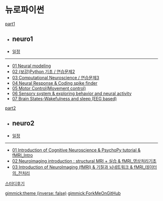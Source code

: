 # 뉴로파이썬

[part1]()

  * ## neuro1
  * [일정](doc/part1/intro.md)
  ----------
  * [01 Neural modeling](doc/part1/study01/d01.md)
  * [02 (보강)Python 기초 / 연습문제2](doc/part1/study02/d02.md)
  * [03 Computational Neuroscience / 연습문제3](doc/part1/study03/d03.md)
  * [04 Neural Response & Coding spike finder](doc/part1/study04/d04.md)
  * [05 Motor Control(Movement control)](doc/part1/study05/d05.md)
  * [06 Sensory system & exploring behavior and neural activity](doc/part1/study06/d06.md)
  * [07 Brain States-Wakefulness and sleep (EEG based)](doc/part1/study06/d06.md)

[part2]()

  * ## neuro2
  * [일정](doc/part2/intro.md)
  ----------
  * [01 Introduction of Cognitive Neuroscience & PsychoPy tutorial & fMRI_Intro ](doc/part2/study01/d01.md)
  * [02 Neuroimaging introduction : structural MRI + 실습 & fMRI_영상처리기초](doc/part2/study02/d02.md)
  * [03 Introduction of NeuroImaging (fMRI) & 기질과 뇌네트워크 & fMRI_데이터의_전처리](doc/part2/study03/d03.md)


[스터디후기](doc/afterSchool.md)

[gimmick:theme (inverse: false)](cerulean)
[gimmick:ForkMeOnGitHub](https://github.com/biospin/neuropy/tree/gh-pages)
